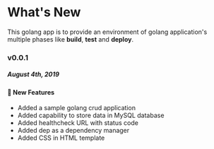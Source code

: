 # What's New

This golang app is to provide an environment of golang application's multiple phases like **build**, **test** and **deploy**.

### v0.0.1
##### August 4th, 2019

#### :tada: New Features
- Added a sample golang crud application
- Added capability to store data in MySQL database
- Added healthcheck URL with status code
- Added dep as a dependency manager
- Added CSS in HTML template
